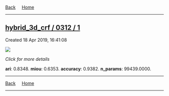 
[Back](..)&nbsp;&nbsp;&nbsp;&nbsp;&nbsp;[Home](https://leapmanlab.github.io/snapshots)

---

<div class="summary"><a href="1"><h2>hybrid_3d_crf / 0312 / 1</h2></a><p>Created 18 Apr 2019, 16:41:08
</p><a href="1"><img src="1/media/summary.png" align="center"></a><p>
<i>Click for more details</i>
</p></div>

**ari**: 0.8348. **miou**: 0.6353. **accuracy**: 0.9382. **n_params**: 99439.0000. 

---

[Back](..)&nbsp;&nbsp;&nbsp;&nbsp;&nbsp;[Home](https://leapmanlab.github.io/snapshots)

---